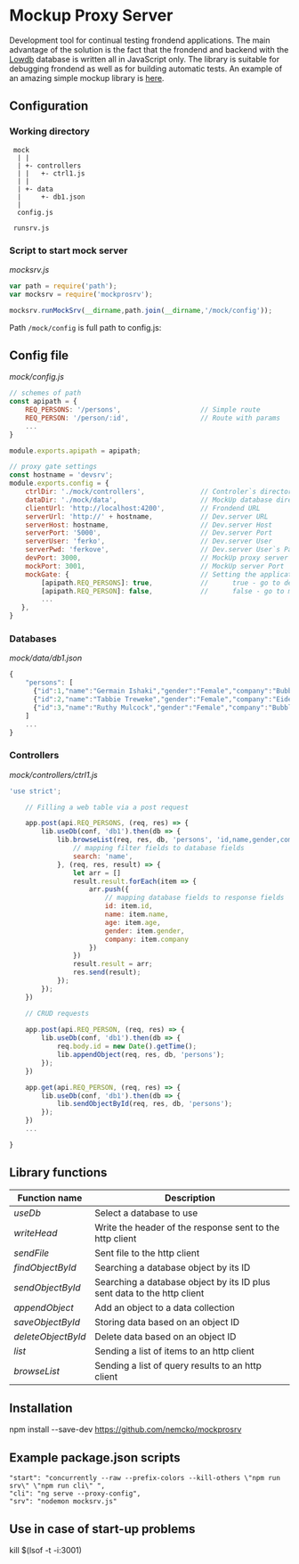 # Mockup Proxy Server

Development tool for continual testing frondend applications.
The main advantage of the solution is the fact that the frondend and backend with the [Lowdb](https://github.com/typicode/lowdb) database is written all in JavaScript only. The library is suitable for debugging frondend as well as for building automatic tests.
An example of an amazing simple mockup library is <a href="https://github.com/nemcko/mockup_example" target="_blank">here</a>.

## Configuration
### Working directory

```
 mock
  | |
  | +- controllers
  | |   +- ctrl1.js
  | |
  | +- data
  |     +- db1.json
  | 
  config.js
 
 runsrv.js
```

### Script to start mock server 
*mocksrv.js*
```javascript
var path = require('path');
var mocksrv = require('mockprosrv');

mocksrv.runMockSrv(__dirname,path.join(__dirname,'/mock/config'));
```
Path `/mock/config` is full path to config.js:
## Config file
*mock/config.js*
```javascript
// schemes of path
const apipath = {
    REQ_PERSONS: '/persons',                    // Simple route
    REQ_PERSON: '/person/:id',                  // Route with params
    ...  
}

module.exports.apipath = apipath;

// proxy gate settings
const hostname = 'devsrv';
module.exports.config = {
    ctrlDir: './mock/controllers',              // Controler`s directory
    dataDir: './mock/data',                     // MockUp database directory
    clientUrl: 'http://localhost:4200',         // Frondend URL
    serverUrl: 'http://' + hostname,            // Dev.server URL
    serverHost: hostname,                       // Dev.server Host
    serverPort: '5000',                         // Dev.server Port
    serverUser: 'ferko',                        // Dev.server User
    serverPwd: 'ferkove',                       // Dev.server User`s Password
    devPort: 3000,                              // MockUp proxy server Port
    mockPort: 3001,                             // MockUp server Port
    mockGate: {                                 // Setting the application gateway:
        [apipath.REQ_PERSONS]: true,            //      true - go to dev server
        [apipath.REQ_PERSON]: false,            //      false - go to mockup server
        ...
   },
}
```


### Databases 
*mock/data/db1.json*

```javascript
{
    "persons": [
      {"id":1,"name":"Germain Ishaki","gender":"Female","company":"Bubblemix","age":59},
      {"id":2,"name":"Tabbie Treweke","gender":"Female","company":"Eidel","age":19},
      {"id":3,"name":"Ruthy Mulcock","gender":"Female","company":"Bubblemix","age":50},
    ]
    ...
}
```


### Controllers 
*mock/controllers/ctrl1.js*

```javascript
'use strict';

    // Filling a web table via a post request 

    app.post(api.REQ_PERSONS, (req, res) => {
        lib.useDb(conf, 'db1').then(db => {
            lib.browseList(req, res, db, 'persons', 'id,name,gender,company,age', {
                // mapping filter fields to database fields
                search: 'name',
            }, (req, res, result) => {
                let arr = []
                result.result.forEach(item => {
                    arr.push({
                        // mapping database fields to response fields
                        id: item.id,
                        name: item.name,
                        age: item.age,
                        gender: item.gender,
                        company: item.company
                    })
                })
                result.result = arr;
                res.send(result);
            });
        });
    })

    // CRUD requests
    
    app.post(api.REQ_PERSON, (req, res) => {
        lib.useDb(conf, 'db1').then(db => {
            req.body.id = new Date().getTime();
            lib.appendObject(req, res, db, 'persons');
        });
    })

    app.get(api.REQ_PERSON, (req, res) => {
        lib.useDb(conf, 'db1').then(db => {
            lib.sendObjectById(req, res, db, 'persons');
        });
    })
    ...

}
```


## Library functions
Function name | Description
------------ | -------------
*useDb* | Select a database to use
*writeHead* | Write the header of the response sent to the http client
*sendFile* | Sent file to the http client
*findObjectById* | Searching a database object by its ID
*sendObjectById* | Searching a database object by its ID plus sent data to the http client
*appendObject* | Add an object to a data collection
*saveObjectById* | Storing data based on an object ID
*deleteObjectById* | Delete data based on an object ID
*list* | Sending a list of items to an http client
*browseList* | Sending a list of query results to an http client

## Installation
npm install --save-dev https://github.com/nemcko/mockprosrv 

## Example package.json scripts
```
"start": "concurrently --raw --prefix-colors --kill-others \"npm run srv\" \"npm run cli\" ",
"cli": "ng serve --proxy-config",
"srv": "nodemon mocksrv.js"
```
## Use in case of start-up problems
kill $(lsof -t -i:3001)

